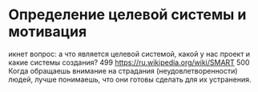 # Определение целевой системы и мотивация

икнет вопрос: а что является целевой системой, какой у нас проект и какие системы создания?
499 https://ru.wikipedia.org/wiki/SMART
500 Когда обращаешь внимание на страдания (неудовлетворенности) людей, лучше понимаешь, что они готовы сделать для их устранения.
